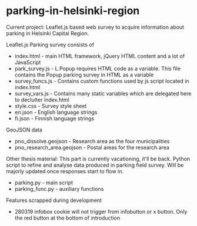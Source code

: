 # parking-in-helsinki-region
Current project:
Leaflet.js based web survey to acquire information about parking in Helsinki Capital Region.

Leaflet.js Parking survey consists of
* index.html - main HTML framework, jQuery HTML content and a lot of JavaScript
* park_survey.js - L.Popup requires HTML code as a variable. This file contains the Popup parking survey in HTML as a variable
* survey_funcs.js - Contains custom functions used by js script located in index.html
* survey_vars.js - Contains many static variables which are delegated here to declutter index.html
* style.css - Survey style sheet
* en.json - English language strings
* fi.json - Finnish language strings

GeoJSON data
* pno_dissolve.geojson - Research area as the four municipalities
* pno_research_area.geojson - Postal areas for the research area

Other thesis material:
This part is currently vacationing, it'll be back. Python script to refine and analyse data produced in parking field survey. Will be majorly updated once responses start to flow in.
* parking.py - main script
* parking_func.py - auxiliary functions

Features scrapped during development
* 280319 infobox cookie will not trigger from infobutton or x button. Only the red button at the bottom of introduction
